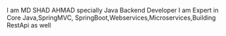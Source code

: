 I am MD SHAD AHMAD specially Java Backend Developer
I am Expert in Core Java,SpringMVC, SpringBoot,Webservices,Microservices,Building RestApi as well
